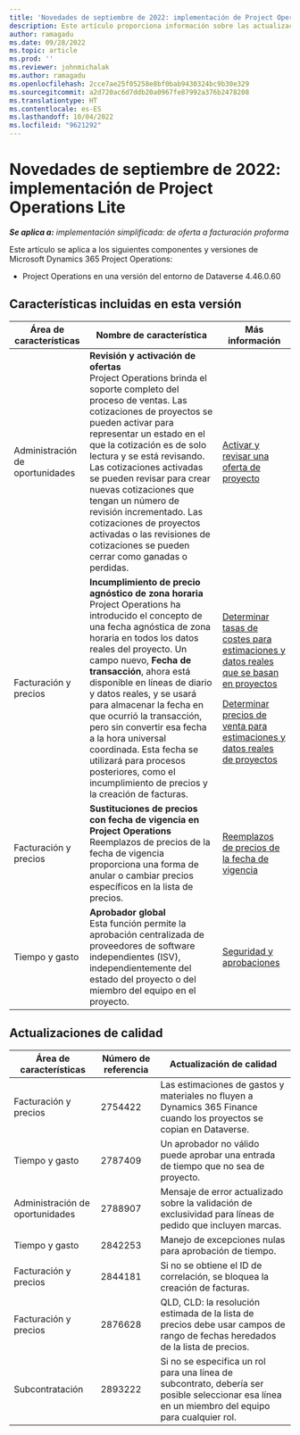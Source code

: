 ```yaml
---
title: 'Novedades de septiembre de 2022: implementación de Project Operations Lite'
description: Este artículo proporciona información sobre las actualizaciones de calidad disponibles en la versión de septiembre de 2022 de la implementación simplificada de Microsoft Dynamics 365 Project Operations.
author: ramagadu
ms.date: 09/28/2022
ms.topic: article
ms.prod: ''
ms.reviewer: johnmichalak
ms.author: ramagadu
ms.openlocfilehash: 2cce7ae25f05258e8bf0bab9430324bc9b30e329
ms.sourcegitcommit: a2d720ac6d7ddb20a0967fe87992a376b2478208
ms.translationtype: HT
ms.contentlocale: es-ES
ms.lasthandoff: 10/04/2022
ms.locfileid: "9621292"
---
```

# <a name="whats-new-september-2022---project-operations-lite-deployment"></a>Novedades de septiembre de 2022: implementación de Project Operations Lite

_**Se aplica a:** implementación simplificada: de oferta a facturación proforma_

Este artículo se aplica a los siguientes componentes y versiones de Microsoft Dynamics 365 Project Operations:

- Project Operations en una versión del entorno de Dataverse 4.46.0.60

## <a name="features-included-in-this-release"></a>Características incluidas en esta versión

| Área de características | Nombre de característica | Más información |
| --- | --- | --- |
| Administración de oportunidades | **Revisión y activación de ofertas**<br>Project Operations brinda el soporte completo del proceso de ventas. Las cotizaciones de proyectos se pueden activar para representar un estado en el que la cotización es de solo lectura y se está revisando. Las cotizaciones activadas se pueden revisar para crear nuevas cotizaciones que tengan un número de revisión incrementado. Las cotizaciones de proyectos activadas o las revisiones de cotizaciones se pueden cerrar como ganadas o perdidas. | [Activar y revisar una oferta de proyecto](/dynamics365/project-operations/sales/activation-and-revision) |
| Facturación y precios | **Incumplimiento de precio agnóstico de zona horaria**<br>Project Operations ha introducido el concepto de una fecha agnóstica de zona horaria en todos los datos reales del proyecto. Un campo nuevo, **Fecha de transacción**, ahora está disponible en líneas de diario y datos reales, y se usará para almacenar la fecha en que ocurrió la transacción, pero sin convertir esa fecha a la hora universal coordinada. Esta fecha se utilizará para procesos posteriores, como el incumplimiento de precios y la creación de facturas. | <p>[Determinar tasas de costes para estimaciones y datos reales que se basan en proyectos](/dynamics365/project-operations/pro/pricing-costing/cost-price-resolution-sales)</p><p>[Determinar precios de venta para estimaciones y datos reales de proyectos](/dynamics365/project-operations/pro/pricing-costing/sales-price-resolution-sales)</p> |
| Facturación y precios | **Sustituciones de precios con fecha de vigencia en Project Operations**<br>Reemplazos de precios de la fecha de vigencia proporciona una forma de anular o cambiar precios específicos en la lista de precios. | [Reemplazos de precios de la fecha de vigencia](/dynamics365/project-operations/pricing-costing/dateffective_price_overrides) |
| Tiempo y gasto | **Aprobador global**<br>Esta función permite la aprobación centralizada de proveedores de software independientes (ISV), independientemente del estado del proyecto o del miembro del equipo en el proyecto. | [Seguridad y aprobaciones](/dynamics365/project-operations/approvals/approvals-security) |

## <a name="quality-updates"></a>Actualizaciones de calidad

| Área de características | Número de referencia | Actualización de calidad |
| --- | --- | --- |
| Facturación y precios | 2754422 | Las estimaciones de gastos y materiales no fluyen a Dynamics 365 Finance cuando los proyectos se copian en Dataverse. |
| Tiempo y gasto | 2787409 | Un aprobador no válido puede aprobar una entrada de tiempo que no sea de proyecto. |
| Administración de oportunidades | 2788907 | Mensaje de error actualizado sobre la validación de exclusividad para líneas de pedido que incluyen marcas. |
| Tiempo y gasto | 2842253 | Manejo de excepciones nulas para aprobación de tiempo. |
| Facturación y precios | 2844181 | Si no se obtiene el ID de correlación, se bloquea la creación de facturas. |
| Facturación y precios | 2876628 | QLD, CLD: la resolución estimada de la lista de precios debe usar campos de rango de fechas heredados de la lista de precios. |
| Subcontratación | 2893222 | Si no se especifica un rol para una línea de subcontrato, debería ser posible seleccionar esa línea en un miembro del equipo para cualquier rol. |
